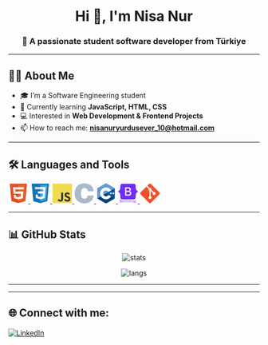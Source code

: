 <h1 align="center">Hi 👋, I'm Nisa Nur</h1>
<h3 align="center">🌱 A passionate student software developer from Türkiye</h3>

---

## 🙋‍♀️ About Me
- 🎓 I’m a Software Engineering student  
- 🌱 Currently learning **JavaScript, HTML, CSS**  
- 💻 Interested in **Web Development & Frontend Projects**  
- 📫 How to reach me: **nisanuryurdusever_10@hotmail.com**

---

## 🛠️ Languages and Tools
<p align="left"> 
  <a href="https://www.w3.org/html/" target="_blank"> 
    <img src="https://raw.githubusercontent.com/devicons/devicon/master/icons/html5/html5-original.svg" alt="html5" width="40" height="40"/> 
  </a>
  <a href="https://www.w3schools.com/css/" target="_blank"> 
    <img src="https://raw.githubusercontent.com/devicons/devicon/master/icons/css3/css3-original.svg" alt="css3" width="40" height="40"/> 
  </a>
  <a href="https://developer.mozilla.org/en-US/docs/Web/JavaScript" target="_blank"> 
    <img src="https://raw.githubusercontent.com/devicons/devicon/master/icons/javascript/javascript-original.svg" alt="javascript" width="40" height="40"/> 
  </a>
  <a href="https://www.cprogramming.com/" target="_blank"> 
    <img src="https://raw.githubusercontent.com/devicons/devicon/master/icons/c/c-original.svg" alt="c" width="40" height="40"/> 
  </a>
  <a href="https://www.w3schools.com/cpp/" target="_blank"> 
    <img src="https://raw.githubusercontent.com/devicons/devicon/master/icons/cplusplus/cplusplus-original.svg" alt="cplusplus" width="40" height="40"/> 
  </a>
  <a href="https://getbootstrap.com" target="_blank"> 
    <img src="https://raw.githubusercontent.com/devicons/devicon/master/icons/bootstrap/bootstrap-plain-wordmark.svg" alt="bootstrap" width="40" height="40"/> 
  </a>
  <a href="https://git-scm.com/" target="_blank"> 
    <img src="https://raw.githubusercontent.com/devicons/devicon/master/icons/git/git-original.svg" alt="git" width="40" height="40"/> 
  </a>
</p>


---

## 📊 GitHub Stats
<p align="center">
  <img src="https://github-readme-stats.vercel.app/api?username=NisaYurdusever&show_icons=true&theme=radical" alt="stats" />
</p>
<p align="center">
  <img src="https://github-readme-stats.vercel.app/api/top-langs/?username=NisaYurdusever&layout=compact&theme=radical" alt="langs" />
</p>

---
 
---

## 🌐 Connect with me:
<p align="left">
<a href="https://www.linkedin.com/in/nisa-nur-yurdusever-417215279/" target="blank">
  <img align="center" src="https://raw.githubusercontent.com/rahuldkjain/github-profile-readme-generator/master/src/images/icons/Social/linked-in-alt.svg" alt="LinkedIn" height="30" width="40" />
</a>
</p>
